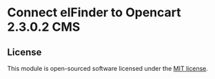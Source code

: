 # Connect elFinder to Opencart 2.3.0.2 CMS

## License
This module is open-sourced software licensed under the [MIT license](http://opensource.org/licenses/MIT).
